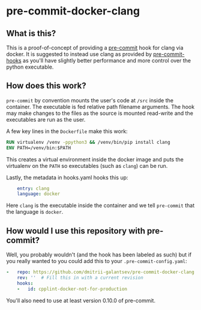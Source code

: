 pre-commit-docker-clang
========================

## What is this?

This is a proof-of-concept of providing a [pre-commit](http://pre-commit.com)
hook for clang via docker.  It is suggested to instead use clang as provided
by [pre-commit-hooks](https://github.com/pre-commit/pre-commit-hooks) as
you'll have slightly better performance and more control over the python
executable.

## How does this work?

`pre-commit` by convention mounts the user's code at `/src` inside the
container.  The executable is fed relative path filename arguments.  The hook
may make changes to the files as the source is mounted read-write and the
executables are run as the user.

A few key lines in the `Dockerfile` make this work:

```dockerfile
RUN virtualenv /venv -ppython3 && /venv/bin/pip install clang
ENV PATH=/venv/bin:$PATH
```

This creates a virtual environment inside the docker image and puts the
virtualenv on the `PATH` so executables (such as `clang`) can be run.

Lastly, the metadata in hooks.yaml hooks this up:

```yaml
    entry: clang
    language: docker
```

Here `clang` is the executable inside the container and we tell `pre-commit`
that the language is `docker`.


## How would I use this repository with pre-commit?

Well, you probably wouldn't (and the hook has been labeled as such) but if you
really wanted to you could add this to your `.pre-commit-config.yaml`:

```yaml
-   repo: https://github.com/dmitrii-galantsev/pre-commit-docker-clang
    rev: ''  # Fill this in with a current revision
    hooks:
    -   id: cpplint-docker-not-for-production
```

You'll also need to use at least version 0.10.0 of pre-commit.
